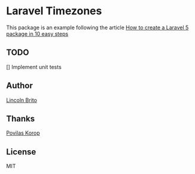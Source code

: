 # Laravel Timezones

This package is an example following the article [How to create a Laravel 5 package in 10 easy steps](http://laraveldaily.com/how-to-create-a-laravel-5-package-in-10-easy-steps/)

## TODO
[] Implement unit tests

## Author
[Lincoln Brito](https://github.com/lincolnbrito/) 
 
## Thanks
[Povilas Korop](http://laraveldaily.com/author/povilas/)

## License
MIT